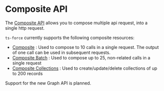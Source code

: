 # Composite API

The [Composite API](https://developer.salesforce.com/docs/atlas.en-us.api_rest.meta/api_rest/resources_composite.htm) allows you to compose multiple api request, into a single http request.

`ts-force` currently supports the following composite resources:

* [Composite](composite.md) : Used to compose to 10 calls in a single request.  The output of one call can be used in subsequent requests.
* [Composite Batch](composite-batch.md) : Used to compose up to 25, non-related calls in a single request
* [Composite Collections](composite-collections.md) : Used to create/update/delete collections of up to 200 records

Support for the new Graph API is planned.

